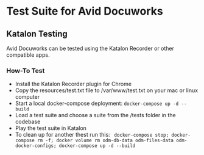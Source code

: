 # Test Suite for Avid Docuworks

## Katalon Testing

Avid Docuworks can be tested using the Katalon Recorder or other compatible apps.

### How-To Test

* Install the Katalon Recorder plugin for Chrome
* Copy the resources/test.txt file to /var/www/test.txt  on your mac or linux computer 
* Start a local docker-compose deployment:
  `docker-compose up -d --build`
* Load a test suite and choose a suite from the /tests folder in the codebase
* Play the test suite in Katalon
* To clean up for another thest run this:
` docker-compose stop; docker-compose rm -f; docker volume rm odm-db-data odm-files-data odm-docker-configs; docker-compose up -d --build`
